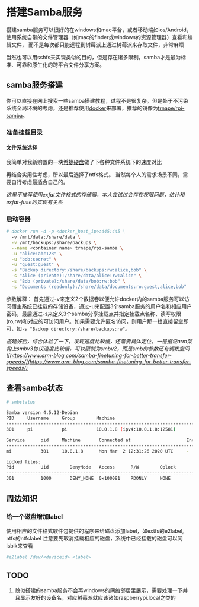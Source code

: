 # 搭建Samba服务
搭建samba服务可以很好的在windows和mac平台，或者移动端如ios/Android，使用系统自带的文件管理器（如mac的finder或windows的资源管理器）查看和编辑文件，
而不是每次都只能远程到树莓派上通过树莓派来存取文件，非常麻烦

当然也可以用sshfs来实现类似的目的，但是存在诸多限制，samba才是最为标准、可靠和原生化的跨平台文件分享方案。

## samba服务搭建
你可以直接在网上搜索一些samba搭建教程，过程不是很复杂。但是处于不污染系统全局环境的考虑，还是推荐使用[docker][]来部署，推荐的镜像为[trnape/rpi-samba][]。

### 准备挂载目录

#### 文件系统选择
我简单对我新购置的一块[希捷硬盘](https://item.jd.com/54994027565.html)做了下各种文件系统下的速度对比

再结合实用性考虑，所以最后选择了ntfs格式。
当然每个人的需求场景不同，需要自行考虑最适合自己的。

*这里不推荐使用exfat文件格式的存储器，本人尝试过会存在权限问题，估计和exfat-fuse的实现有关系*

### 启动容器

```bash
# docker run -d -p <docker_host_ip>:445:445 \
  -v /mnt/data:/share/data \
  -v /mnt/backups:/share/backups \
  --name <container name> trnape/rpi-samba \
  -u "alice:abc123" \
  -u "bob:secret" \
  -u "guest:guest" \
  -s "Backup directory:/share/backups:rw:alice,bob" \
  -s "Alice (private):/share/data/alice:rw:alice" \
  -s "Bob (private):/share/data/bob:rw:bob" \
  -s "Documents (readonly):/share/data/documents:ro:guest,alice,bob"
```

参数解释：
首先通过-v来定义2个数据卷以便允许docker内的samba服务可以访问宿主系统已挂载的存储设备，通过-u来配置3个samba服务的用户名和相应用户密码，最后通过-s来定义3个samba分享挂载点并指定挂载点名称、读写权限(ro,rw)和对应的可访问用户。如果需要允许匿名访问，则用户那一栏直接留空即可，如`-s "Backup directory:/share/backups:rw"`。

*搭建好后，综合体验了一下，发现速度比较慢，还需要具体定位，一是据说arm架构上smbv3协议速度比较慢，可以限制为smbv2，而是smb的参数还有调教空间([https://www.arm-blog.com/samba-finetuning-for-better-transfer-speeds/](https://www.arm-blog.com/samba-finetuning-for-better-transfer-speeds/)*

## 查看samba状态 

```bash
# smbstatus

Samba version 4.5.12-Debian
PID     Username     Group        Machine                                   Protocol Version  Encryption           Signing     
----------------------------------------------------------------------------------------------------------------------------------------
301     pi           pi           10.0.1.8 (ipv4:10.0.1.8:12581)            SMB3_11           -                    partial(AES-128-CMAC)

Service      pid     Machine       Connected at                     Encryption   Signing
---------------------------------------------------------------------------------------------
mi           301     10.0.1.8      Mon Mar  2 12:31:26 2020 UTC     -            -

Locked files:
Pid          Uid        DenyMode   Access      R/W        Oplock           SharePath   Name   Time
--------------------------------------------------------------------------------------------------
301          1000       DENY_NONE  0x100081    RDONLY     NONE             /share/mi   .   Mon Mar  2 12:31:26 2020
```

## 周边知识

### 给一个磁盘增加label
使用相应的文件格式软件包提供的程序来给磁盘添加label，如extfs的e2label, ntfs的ntfslabel
注意要先取消挂载相应的磁盘，系统中已经挂载的磁盘可以同lsblk来查看
```bash
#e2label /dev/<deviceid> <label>
```

## TODO

1. 貌似搭建的samba服务不会再windows的网络邻居里展示，需要处理一下并且显示友好的设备名，对应树莓派就应该诸如raspberrypi.local之类的


[docker]: https://github.com/latel/raspberrypi-log/blob/master/docker.md
[trnape/rpi-samba]: https://hub.docker.com/r/trnape/rpi-samba
